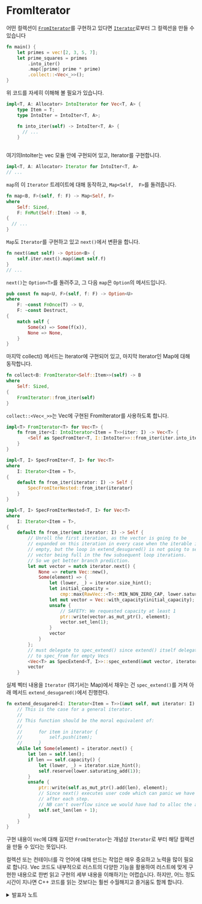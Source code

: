 # FromIterator

어떤 컬렉션이 [`FromIterator`](https://doc.rust-lang.org/std/iter/trait.FromIterator.html)를 구현하고 있다면 [`Iterator`](https://doc.rust-lang.org/std/iter/trait.Iterator.html)로부터 그 컬렉션을 만들 수 있습니다

```rust
fn main() {
    let primes = vec![2, 3, 5, 7];
    let prime_squares = primes
        .into_iter()
        .map(|prime| prime * prime)
        .collect::<Vec<_>>();
}
```

위 코드를 자세히 이해해 볼 필요가 있습니다.

```rust
impl<T, A: Allocator> IntoIterator for Vec<T, A> {
    type Item = T;
    type IntoIter = IntoIter<T, A>;

    fn into_iter(self) -> IntoIter<T, A> {
      // ...
    }
    
```

여기의IntoIter는 vec 모듈 안에 구현되어 있고, Iterator를 구현합니다.&#x20;

```rust
impl<T, A: Allocator> Iterator for IntoIter<T, A> 
// ...
```

`map`의 이 `Iterator` 트레이트에 대해 동작하고, `Map<Self,  F>`를 돌려줍니다.

```rust
fn map<B, F>(self, f: F) -> Map<Self, F>
where
    Self: Sized,
    F: FnMut(Self::Item) -> B,
{
  // ...
}
```

`Map`도 `Iterator`를 구현하고 있고 `next()`에서 변환을 합니다.&#x20;

```rust
fn next(&mut self) -> Option<B> {
    self.iter.next().map(&mut self.f)
}
// ... 
```

`next()`는 `Option<T>`를 돌려주고, 그 다음 `map`은 `Option`의 메서드입니다.

```rust
pub const fn map<U, F>(self, f: F) -> Option<U>
where
    F: ~const FnOnce(T) -> U,
    F: ~const Destruct,
{
    match self {
        Some(x) => Some(f(x)),
        None => None,
    }
}
```

마지막 collect() 메서드는 Iterator에 구현되어 있고, 마지막 Iterator인 Map에 대해 동작합니다.&#x20;

```rust
fn collect<B: FromIterator<Self::Item>>(self) -> B
where
    Self: Sized,
{
    FromIterator::from_iter(self)
}
```

`collect::<Vec<_>>`는 Vec에 구현된 FromIterator를 사용하도록 합니다.&#x20;

```rust
impl<T> FromIterator<T> for Vec<T> {
    fn from_iter<I: IntoIterator<Item = T>>(iter: I) -> Vec<T> {
        <Self as SpecFromIter<T, I::IntoIter>>::from_iter(iter.into_iter())
    }
}

impl<T, I> SpecFromIter<T, I> for Vec<T>
where
    I: Iterator<Item = T>,
{
    default fn from_iter(iterator: I) -> Self {
        SpecFromIterNested::from_iter(iterator)
    }
}

impl<T, I> SpecFromIterNested<T, I> for Vec<T>
where
    I: Iterator<Item = T>,
{
    default fn from_iter(mut iterator: I) -> Self {
        // Unroll the first iteration, as the vector is going to be
        // expanded on this iteration in every case when the iterable is not
        // empty, but the loop in extend_desugared() is not going to see the
        // vector being full in the few subsequent loop iterations.
        // So we get better branch prediction.
        let mut vector = match iterator.next() {
            None => return Vec::new(),
            Some(element) => {
                let (lower, _) = iterator.size_hint();
                let initial_capacity =
                    cmp::max(RawVec::<T>::MIN_NON_ZERO_CAP, lower.saturating_add(1));
                let mut vector = Vec::with_capacity(initial_capacity);
                unsafe {
                    // SAFETY: We requested capacity at least 1
                    ptr::write(vector.as_mut_ptr(), element);
                    vector.set_len(1);
                }
                vector
            }
        };
        // must delegate to spec_extend() since extend() itself delegates
        // to spec_from for empty Vecs
        <Vec<T> as SpecExtend<T, I>>::spec_extend(&mut vector, iterator);
        vector
    }
```

실제 벡터 내용을 `Iterator` (여기서는 Map)에서 채우는 건 `spec_extend()`를 거쳐 아래 메서드 `extend_desugared()`에서 진행한다.

```rust
fn extend_desugared<I: Iterator<Item = T>>(&mut self, mut iterator: I) {
    // This is the case for a general iterator.
    //
    // This function should be the moral equivalent of:
    //
    //      for item in iterator {
    //          self.push(item);
    //      }
    while let Some(element) = iterator.next() {
        let len = self.len();
        if len == self.capacity() {
            let (lower, _) = iterator.size_hint();
            self.reserve(lower.saturating_add(1));
        }
        unsafe {
            ptr::write(self.as_mut_ptr().add(len), element);
            // Since next() executes user code which can panic we have to bump the length
            // after each step.
            // NB can't overflow since we would have had to alloc the address space
            self.set_len(len + 1);
        }
    }
}
```

구현 내용이 `Vec`에 대해 길지만 `FromIterator`는 개념상 `Iterator`로 부터 해당 컬렉션을 만들 수 있다는 뜻입니다.

컬렉션 또는 컨테이너를 각 언어에 대해 만드는 작업은 매우 중요하고 노력을 많이 필요로 합니다. Vec 코드도 내부적으로 러스트의 다양한 기능을 활용하여 러스트에 맞게 구현한 내용으로 한번 읽고 구현의 세부 내용을 이해하기는 어렵습니다. 하지만, 어느 정도 시간이 지나면 C++ 코드를 읽는 것보다는 훨씬 수월해지고 즐거움도 함께 합니다.



<details>

<summary>발표자 노트</summary>

`Iterator`에는 다음 함수가 정의되어 있습니다: `fn collect<B>(self) -> B where B: FromIterator<Self::Item>, Self: Sized`

`Iterator<Item = Result<V, E>>`을 `Result<Vec<V>, E>`로 변환할 수 있는 멋진 기능들도 구현되어 있습니다.

</details>
